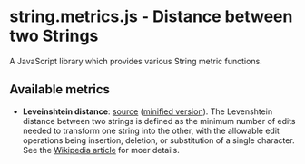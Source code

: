 string.metrics.js - Distance between two Strings
================================================


A JavaScript library which provides various String metric functions.


Available metrics
-----------------

   - **Leveinshtein distance**: [source](string.metrics.js/src/string.levenshtein-distance.js) ([minified version](string.metrics.js/bin/string.levenshtein-distance.min.js)).
     The Levenshtein distance between two strings is defined as the minimum
     number of edits needed to transform one string into the other, with the
     allowable edit operations being insertion, deletion, or substitution of a
     single character. See the [Wikipedia article](1) for moer details.

[1]: http://en.wikipedia.org/wiki/Levenshtein_distance